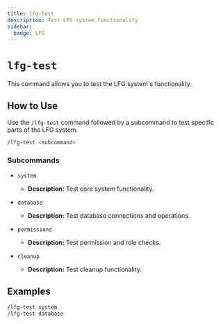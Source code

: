 ```yaml
---
title: lfg-test
description: Test LFG system functionality
sidebar:
  badge: LFG
---
```


# `lfg-test`

This command allows you to test the LFG system's functionality.

## How to Use

Use the `/lfg-test` command followed by a subcommand to test specific parts of the LFG system.

```sh
/lfg-test <subcommand>
```

### Subcommands

*   `system`
    *   **Description:** Test core system functionality.

*   `database`
    *   **Description:** Test database connections and operations.

*   `permissions`
    *   **Description:** Test permission and role checks.

*   `cleanup`
    *   **Description:** Test cleanup functionality.

## Examples

```sh
/lfg-test system
/lfg-test database
```
